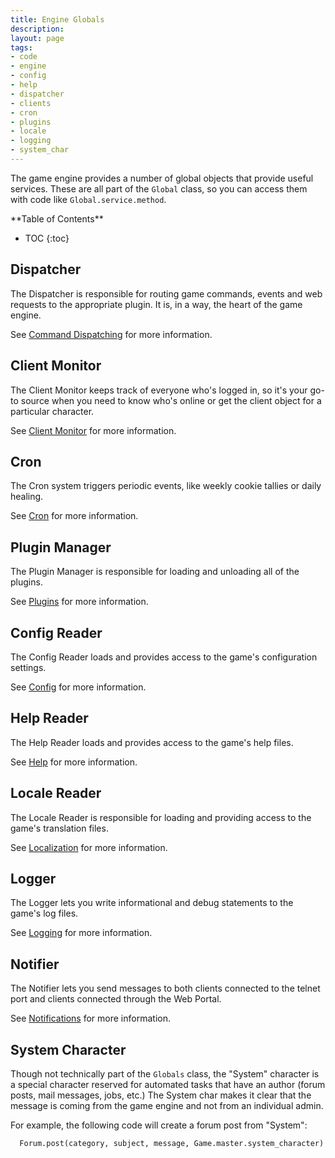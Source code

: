 ```yaml
---
title: Engine Globals
description:
layout: page
tags: 
- code
- engine
- config
- help
- dispatcher
- clients
- cron
- plugins
- locale
- logging
- system_char
---
```


The game engine provides a number of global objects that provide useful services.  These are all part of the `Global` class, so you can access them with code like `Global.service.method`.

<div id="inline_toc" markdown="1">
**Table of Contents**

* TOC
{:toc}
</div>

## Dispatcher

The Dispatcher is responsible for routing game commands, events and web requests to the appropriate plugin.  It is, in a way, the heart of the game engine.

See [Command Dispatching](/tutorials/code/dispatcher) for more information.

## Client Monitor

The Client Monitor keeps track of everyone who's logged in, so it's your go-to source when you need to know who's online or get the client object for a particular character.

See [Client Monitor](/tutorials/code/client-monitor) for more information.

## Cron

The Cron system triggers periodic events, like weekly cookie tallies or daily healing.

See [Cron](/tutorials/code/cron) for more information.

## Plugin Manager

The Plugin Manager is responsible for loading and unloading all of the plugins.

See [Plugins](/tutorials/code/plugins) for more information.

## Config Reader

The Config Reader loads and provides access to the game's configuration settings.

See [Config](/tutorials/code/config-reader) for more information.

## Help Reader

The Help Reader loads and provides access to the game's help files.

See [Help](/tutorials/code/help) for more information.

## Locale Reader

The Locale Reader is responsible for loading and providing access to the game's translation files.

See [Localization](/tutorials/code/localization) for more information.

## Logger

The Logger lets you write informational and debug statements to the game's log files.

See [Logging](/tutorials/code/logs) for more information.

## Notifier

The Notifier lets you send messages to both clients connected to the telnet port and clients connected through the Web Portal. 

See [Notifications](/tutorials/code/notifications) for more information.

## System Character

Though not technically part of the `Globals` class, the "System" character is a special character reserved for automated tasks that have an author (forum posts, mail messages, jobs, etc.)  The System char makes it clear that the message is coming from the game engine and not from an individual admin.

For example, the following code will create a forum post from "System":

      Forum.post(category, subject, message, Game.master.system_character)


